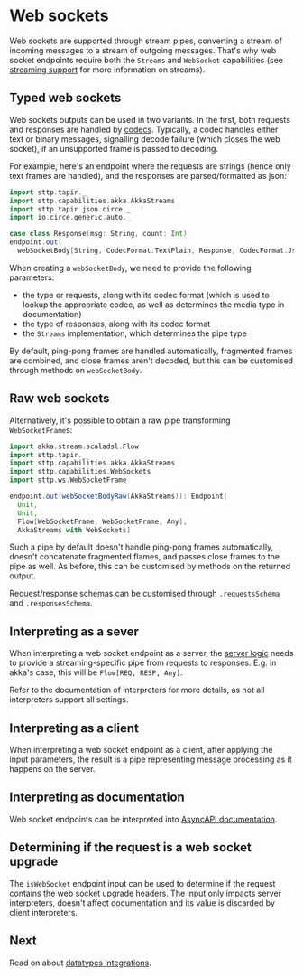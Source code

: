 # Web sockets

Web sockets are supported through stream pipes, converting a stream of incoming messages to a stream of outgoing
messages. That's why web socket endpoints require both the `Streams` and `WebSocket` capabilities (see
[streaming support](streaming.md) for more information on streams).

## Typed web sockets

Web sockets outputs can be used in two variants. In the first, both requests and responses are handled by 
[codecs](codecs.md). Typically, a codec handles either text or binary messages, signalling decode failure (which
closes the web socket), if an unsupported frame is passed to decoding.

For example, here's an endpoint where the requests are strings (hence only text frames are handled), and the responses
are parsed/formatted as json:

```scala
import sttp.tapir._
import sttp.capabilities.akka.AkkaStreams
import sttp.tapir.json.circe._
import io.circe.generic.auto._

case class Response(msg: String, count: Int)
endpoint.out(
  webSocketBody[String, CodecFormat.TextPlain, Response, CodecFormat.Json](AkkaStreams))
```

When creating a `webSocketBody`, we need to provide the following parameters:
* the type or requests, along with its codec format (which is used to lookup the appropriate codec, as well as 
  determines the media type in documentation)
* the type of responses, along with its codec format
* the `Streams` implementation, which determines the pipe type

By default, ping-pong frames are handled automatically, fragmented frames are combined, and close frames aren't
decoded, but this can be customised through methods on `webSocketBody`.

## Raw web sockets

Alternatively, it's possible to obtain a raw pipe transforming `WebSocketFrame`s: 

```scala
import akka.stream.scaladsl.Flow
import sttp.tapir._
import sttp.capabilities.akka.AkkaStreams
import sttp.capabilities.WebSockets
import sttp.ws.WebSocketFrame

endpoint.out(webSocketBodyRaw(AkkaStreams)): Endpoint[
  Unit, 
  Unit, 
  Flow[WebSocketFrame, WebSocketFrame, Any], 
  AkkaStreams with WebSockets]
```

Such a pipe by default doesn't handle ping-pong frames automatically, doesn't concatenate fragmented flames, and
passes close frames to the pipe as well. As before, this can be customised by methods on the returned output.

Request/response schemas can be customised through `.requestsSchema` and `.responsesSchema`.

## Interpreting as a sever

When interpreting a web socket endpoint as a server, the [server logic](../server/logic.md) needs to provide a
streaming-specific pipe from requests to responses. E.g. in akka's case, this will be `Flow[REQ, RESP, Any]`.

Refer to the documentation of interpreters for more details, as not all interpreters support all settings.

## Interpreting as a client

When interpreting a web socket endpoint as a client, after applying the input parameters, the result is a pipe
representing message processing as it happens on the server.

## Interpreting as documentation

Web socket endpoints can be interpreted into [AsyncAPI documentation](../docs/asyncapi.md).

## Determining if the request is a web socket upgrade

The `isWebSocket` endpoint input can be used to determine if the request contains the web socket upgrade headers.
The input only impacts server interpreters, doesn't affect documentation and its value is discarded by client
interpreters. 

## Next

Read on about [datatypes integrations](integrations.md).